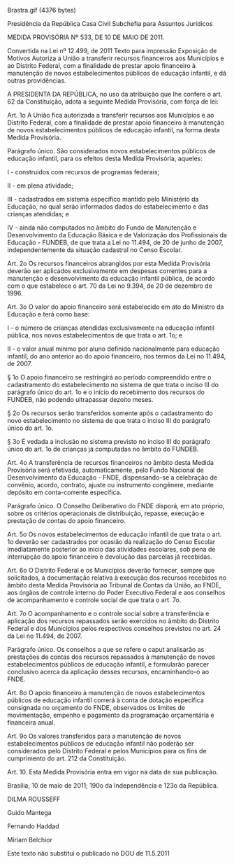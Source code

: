 Brastra.gif (4376 bytes)

Presidência da República
Casa Civil
Subchefia para Assuntos Jurídicos


MEDIDA PROVISÓRIA Nº 533, DE 10 DE MAIO DE 2011.

Convertida na Lei nº 12.499, de 2011
Texto para impressão
Exposição de Motivos
Autoriza a União a transferir recursos financeiros aos Municípios e ao Distrito Federal, com a finalidade de prestar apoio  financeiro à manutenção de novos estabelecimentos públicos de educação infantil, e dá outras providências.


A PRESIDENTA DA REPÚBLICA, no uso da atribuição que lhe confere o art. 62 da Constituição, adota a seguinte Medida Provisória, com força de lei:

Art. 1o  A União fica autorizada a transferir recursos aos Municípios e ao Distrito Federal, com a finalidade de prestar apoio financeiro à manutenção de novos estabelecimentos públicos de educação infantil, na forma desta Medida Provisória.

Parágrafo único.  São considerados novos estabelecimentos públicos de educação infantil, para os efeitos desta Medida Provisória, aqueles:

I - construídos com recursos de programas federais;

II - em plena atividade;

III - cadastrados em sistema específico mantido pelo Ministério da Educação, no qual serão informados dados do estabelecimento e das crianças atendidas; e

IV - ainda não computados no âmbito do Fundo de Manutenção e Desenvolvimento da Educação Básica e de Valorização dos Profissionais da Educação - FUNDEB, de que trata a Lei no 11.494, de 20 de junho de 2007, independentemente da situação cadastral no Censo Escolar.

Art. 2o  Os recursos financeiros abrangidos por esta Medida Provisória deverão ser aplicados exclusivamente em despesas correntes para a manutenção e desenvolvimento da educação infantil pública, de acordo com o que estabelece o art. 70 da Lei no 9.394, de 20 de dezembro de 1996.

Art. 3o  O valor do apoio financeiro será estabelecido em ato do Ministro da Educação e terá como base:

I - o número de crianças atendidas exclusivamente na educação infantil pública, nos novos estabelecimentos de que trata o art. 1o; e

II - o valor anual mínimo por aluno definido nacionalmente para educação infantil, do ano anterior ao do apoio financeiro, nos termos da Lei no 11.494, de 2007.

§ 1o  O apoio financeiro se restringirá ao período compreendido entre o cadastramento do estabelecimento no sistema de que trata o inciso III do parágrafo único do art. 1o e o início do recebimento dos recursos do FUNDEB, não podendo ultrapassar dezoito meses.

§ 2o  Os recursos serão transferidos somente após o cadastramento do novo estabelecimento no sistema de que trata o inciso III do parágrafo único do art. 1o.

§ 3o  É vedada a inclusão no sistema previsto no inciso III do parágrafo único do art. 1o de crianças já computadas no âmbito do FUNDEB.

Art. 4o  A transferência de recursos financeiros no âmbito desta Medida Provisória será efetivada, automaticamente, pelo Fundo Nacional de Desenvolvimento da Educação - FNDE, dispensando-se a celebração de convênio, acordo, contrato, ajuste ou instrumento congênere, mediante depósito em conta-corrente específica.

Parágrafo único.  O Conselho Deliberativo do FNDE disporá, em ato próprio, sobre os critérios operacionais de distribuição, repasse, execução e prestação de contas do apoio financeiro.

Art. 5o  Os novos estabelecimentos de educação infantil de que trata o art. 1o deverão ser cadastrados por ocasião da realização do Censo Escolar imediatamente posterior ao início das atividades escolares, sob pena de interrupção do apoio financeiro e devolução das parcelas já recebidas.

Art. 6o  O Distrito Federal e os Municípios deverão fornecer, sempre que solicitados, a documentação relativa à execução dos recursos recebidos no âmbito desta Medida Provisória ao Tribunal de Contas da União, ao FNDE, aos órgãos de controle interno do Poder Executivo Federal e aos conselhos de acompanhamento e controle social de que trata o art. 7o.

Art. 7o  O acompanhamento e o controle social sobre a transferência e aplicação dos recursos repassados serão exercidos no âmbito do Distrito Federal e dos Municípios pelos respectivos conselhos previstos no art. 24 da Lei no 11.494, de 2007.

Parágrafo único.  Os conselhos a que se refere o caput analisarão as prestações de contas dos recursos repassados à manutenção de novos estabelecimentos públicos de educação infantil, e formularão parecer conclusivo acerca da aplicação desses recursos, encaminhando-o ao FNDE.

Art. 8o  O apoio financeiro à manutenção de novos estabelecimentos públicos de educação infantil correrá à conta de dotação específica consignada no orçamento do FNDE, observados os limites de movimentação, empenho e pagamento da programação orçamentária e financeira anual.

Art. 9o  Os valores transferidos para a manutenção de novos estabelecimentos públicos de educação infantil não poderão ser considerados pelo Distrito Federal e pelos Municípios para os fins de cumprimento do art. 212 da Constituição.

Art. 10.  Esta Medida Provisória entra em vigor na data de sua publicação.

Brasília, 10 de maio de 2011; 190o da Independência e 123o da República.

DILMA ROUSSEFF

Guido Mantega

Fernando Haddad

Miriam Belchior

Este texto não substitui o publicado no DOU de 11.5.2011
